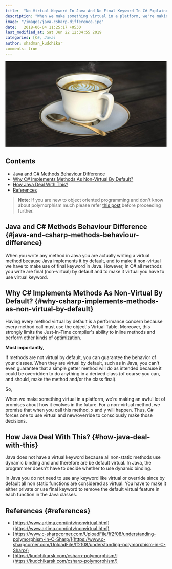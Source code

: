 ```yaml
---
title:  "No Virtual Keyword In Java And No Final Keyword In C# Explained"
description: "When we make something virtual in a platform, we're making an awful lot of promises about how it evolves in the future. For a non-virtual method, we promise that when you call this method, x and y will happen."
image: "/images/java-csharp-difference.jpg"
date:   2018-06-04 11:25:17 +0530
last_modified_at: Sat Jun 22 12:34:55 2019
categories: [C#, Java]
author: shadman_kudchikar
comments: true
---
```


![No Virtual Keyword In Java And No Final Keyword In C# Explained][post-image]

## Contents

* [Java and C# Methods Behaviour Difference](#java-and-csharp-methods-behaviour-difference)
* [Why C# Implements Methods As Non-Virtual By Default?](#why-csharp-implements-methods-as-non-virtual-by-default)
* [How Java Deal With This?](#how-java-deal-with-this)
* [References](#references)

> **Note:** If you are new to object oriented programming and don't know about polymorphism much please refer [this post][understanding-polymorphism] before proceeding further.

## Java and C# Methods Behaviour Difference {#java-and-csharp-methods-behaviour-difference}

When you write any method in Java you are actually writing a virtual method because Java implements it by default, and to make it non-virtual we have to make use of final keyword in Java. However, In C# all methods you write are final (non-virtual) by default and to make it virtual you have to use virtual keyword.

<!--more-->

## Why C# Implements Methods As Non-Virtual By Default? {#why-csharp-implements-methods-as-non-virtual-by-default}

Having every method virtual by default is a performance concern because every method call must use the object's Virtual Table. Moreover, this strongly limits the Just-In-Time compiler's ability to inline methods and perform other kinds of optimization.

**Most importantly,**

If methods are not virtual by default, you can guarantee the behavior of your classes. When they are virtual by default, such as in Java, you can't even guarantee that a simple getter method will do as intended because it could be overridden to do anything in a derived class (of course you can, and should, make the method and/or the class final).

So,

When we make something virtual in a platform, we're making an awful lot of promises about how it evolves in the future. For a non-virtual method, we promise that when you call this method, x and y will happen. Thus, C# forces one to use virtual and new/override to consciously make those decisions.

## How Java Deal With This? {#how-java-deal-with-this}

Java does not have a virtual keyword because all non-static methods use dynamic binding and and therefore are be default virtual. In Java, the programmer doesn't have to decide whether to use dynamic binding. 

In Java you do not need to use any keyword like virtual or override since by default all non static functions are considered as virtual. You have to make it either private or use final keyword to remove the default virtual feature in each function in the Java classes. 


## References {#references}
- [https://www.artima.com/intv/nonvirtual.html](https://www.artima.com/intv/nonvirtual.html)
- [https://www.c-sharpcorner.com/UploadFile/ff2f08/understanding-polymorphism-in-C-Sharp/](https://www.c-sharpcorner.com/UploadFile/ff2f08/understanding-polymorphism-in-C-Sharp/)
- [https://kudchikarsk.com/csharp-polymorphism/](https://kudchikarsk.com/csharp-polymorphism/)

[post-image]: /images/java-csharp-difference.jpg
[understanding-polymorphism]: /csharp-polymorphism/
[Instagram]: https://www.instagram.com/kudchikarsk
[LinkedIn]: https://linkedin.com/in/kudchikarsk
